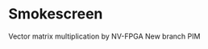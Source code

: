 <!--
 * @Author: haozhang haozhang@mail.sdu.edu.cn
 * @Date: 2022-08-13 15:33:31
 * @LastEditors: haozhang haozhang@mail.sdu.edu.cn
 * @LastEditTime: 2022-08-13 18:51:56
 * @FilePath: /Smokescreen/README.md
 * @Description: 
 * 
 * Copyright (c) 2022 by haozhang haozhang@mail.sdu.edu.cn, All Rights Reserved. 
-->
# Smokescreen
Vector matrix multiplication by NV-FPGA
New branch
PIM